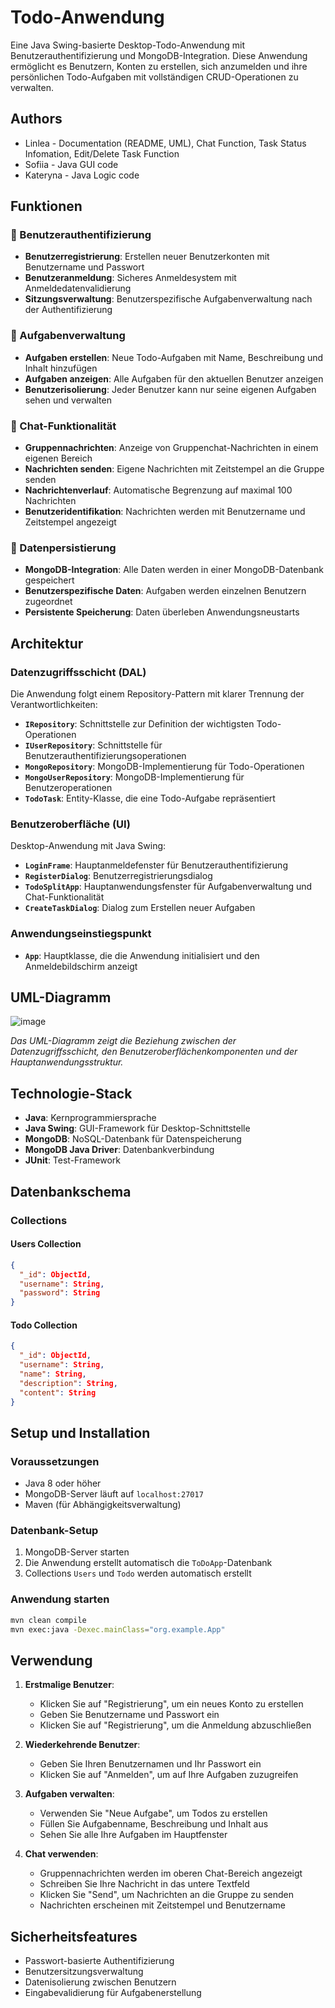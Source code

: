 # Todo-Anwendung

Eine Java Swing-basierte Desktop-Todo-Anwendung mit Benutzerauthentifizierung und MongoDB-Integration. Diese Anwendung ermöglicht es Benutzern, Konten zu erstellen, sich anzumelden und ihre persönlichen Todo-Aufgaben mit vollständigen CRUD-Operationen zu verwalten.

## Authors
- Linlea - Documentation (README, UML), Chat Function, Task Status Infomation, Edit/Delete Task Function
- Sofiia - Java GUI code
- Kateryna - Java Logic code

## Funktionen

### 🔐 Benutzerauthentifizierung
- **Benutzerregistrierung**: Erstellen neuer Benutzerkonten mit Benutzername und Passwort
- **Benutzeranmeldung**: Sicheres Anmeldesystem mit Anmeldedatenvalidierung
- **Sitzungsverwaltung**: Benutzerspezifische Aufgabenverwaltung nach der Authentifizierung

### 📝 Aufgabenverwaltung
- **Aufgaben erstellen**: Neue Todo-Aufgaben mit Name, Beschreibung und Inhalt hinzufügen
- **Aufgaben anzeigen**: Alle Aufgaben für den aktuellen Benutzer anzeigen
- **Benutzerisolierung**: Jeder Benutzer kann nur seine eigenen Aufgaben sehen und verwalten

### 💬 Chat-Funktionalität
- **Gruppennachrichten**: Anzeige von Gruppenchat-Nachrichten in einem eigenen Bereich
- **Nachrichten senden**: Eigene Nachrichten mit Zeitstempel an die Gruppe senden
- **Nachrichtenverlauf**: Automatische Begrenzung auf maximal 100 Nachrichten
- **Benutzeridentifikation**: Nachrichten werden mit Benutzername und Zeitstempel angezeigt

### 💾 Datenpersistierung
- **MongoDB-Integration**: Alle Daten werden in einer MongoDB-Datenbank gespeichert
- **Benutzerspezifische Daten**: Aufgaben werden einzelnen Benutzern zugeordnet
- **Persistente Speicherung**: Daten überleben Anwendungsneustarts

## Architektur

### Datenzugriffsschicht (DAL)
Die Anwendung folgt einem Repository-Pattern mit klarer Trennung der Verantwortlichkeiten:

- **`IRepository`**: Schnittstelle zur Definition der wichtigsten Todo-Operationen
- **`IUserRepository`**: Schnittstelle für Benutzerauthentifizierungsoperationen
- **`MongoRepository`**: MongoDB-Implementierung für Todo-Operationen
- **`MongoUserRepository`**: MongoDB-Implementierung für Benutzeroperationen
- **`TodoTask`**: Entity-Klasse, die eine Todo-Aufgabe repräsentiert

### Benutzeroberfläche (UI)
Desktop-Anwendung mit Java Swing:

- **`LoginFrame`**: Hauptanmeldefenster für Benutzerauthentifizierung
- **`RegisterDialog`**: Benutzerregistrierungsdialog
- **`TodoSplitApp`**: Hauptanwendungsfenster für Aufgabenverwaltung und Chat-Funktionalität
- **`CreateTaskDialog`**: Dialog zum Erstellen neuer Aufgaben

### Anwendungseinstiegspunkt
- **`App`**: Hauptklasse, die die Anwendung initialisiert und den Anmeldebildschirm anzeigt

## UML-Diagramm

![image](https://github.com/user-attachments/assets/2e3f87d0-b79d-4a6b-a953-0b358599cdf6)

*Das UML-Diagramm zeigt die Beziehung zwischen der Datenzugriffsschicht, den Benutzeroberflächenkomponenten und der Hauptanwendungsstruktur.*

## Technologie-Stack

- **Java**: Kernprogrammiersprache
- **Java Swing**: GUI-Framework für Desktop-Schnittstelle
- **MongoDB**: NoSQL-Datenbank für Datenspeicherung
- **MongoDB Java Driver**: Datenbankverbindung
- **JUnit**: Test-Framework

## Datenbankschema

### Collections

#### Users Collection
```json
{
  "_id": ObjectId,
  "username": String,
  "password": String
}
```

#### Todo Collection
```json
{
  "_id": ObjectId,
  "username": String,
  "name": String,
  "description": String,
  "content": String
}
```

## Setup und Installation

### Voraussetzungen
- Java 8 oder höher
- MongoDB-Server läuft auf `localhost:27017`
- Maven (für Abhängigkeitsverwaltung)

### Datenbank-Setup
1. MongoDB-Server starten
2. Die Anwendung erstellt automatisch die `ToDoApp`-Datenbank
3. Collections `Users` und `Todo` werden automatisch erstellt

### Anwendung starten
```bash
mvn clean compile
mvn exec:java -Dexec.mainClass="org.example.App"
```

## Verwendung

1. **Erstmalige Benutzer**:
   - Klicken Sie auf "Registrierung", um ein neues Konto zu erstellen
   - Geben Sie Benutzername und Passwort ein
   - Klicken Sie auf "Registrierung", um die Anmeldung abzuschließen

2. **Wiederkehrende Benutzer**:
   - Geben Sie Ihren Benutzernamen und Ihr Passwort ein
   - Klicken Sie auf "Anmelden", um auf Ihre Aufgaben zuzugreifen

3. **Aufgaben verwalten**:
   - Verwenden Sie "Neue Aufgabe", um Todos zu erstellen
   - Füllen Sie Aufgabenname, Beschreibung und Inhalt aus
   - Sehen Sie alle Ihre Aufgaben im Hauptfenster
     
4. **Chat verwenden**:
   - Gruppennachrichten werden im oberen Chat-Bereich angezeigt
   - Schreiben Sie Ihre Nachricht in das untere Textfeld
   - Klicken Sie "Send", um Nachrichten an die Gruppe zu senden
   - Nachrichten erscheinen mit Zeitstempel und Benutzername

## Sicherheitsfeatures

- Passwort-basierte Authentifizierung
- Benutzersitzungsverwaltung
- Datenisolierung zwischen Benutzern
- Eingabevalidierung für Aufgabenerstellung
